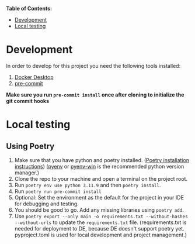 
**Table of Contents:**

- [Development](#development)
- [Local testing](#local-testing)

# Development

In order to develop for this project you need the following tools installed:

1. [Docker Desktop](https://www.docker.com/products/docker-desktop)
2. [pre-commit](https://pre-commit.com/#install)


**Make sure you run `pre-commit install` once after cloning to initialize the git commit hooks**

# Local testing

## Using Poetry

1. Make sure that you have python and poetry installed. ([Poetry installation instructions](https://python-poetry.org/docs/#installation)) ([pyenv](https://github.com/pyenv/pyenv) or [pyenv-win](https://github.com/pyenv-win/pyenv-win) is the recommended python version manager.)
2. Clone the repo to your machine and open a terminal on the project root.
3. Run `poetry env use python 3.11.9` and then `poetry install`.
4. Run `poetry run pre-commit install`
5. Optional: Set the environment as the default for the project in your IDE for debugging and testing.
6. You should be good to go. Add any missing libraries using `poetry add`.
7. Use `poetry export --only main -o requirements.txt --without-hashes --without-urls` to update the `requirements.txt` file. (requirements.txt is needed for deployment to DE, because DE doesn't support poetry yet. pyproject.toml is used for local development and project management.)
